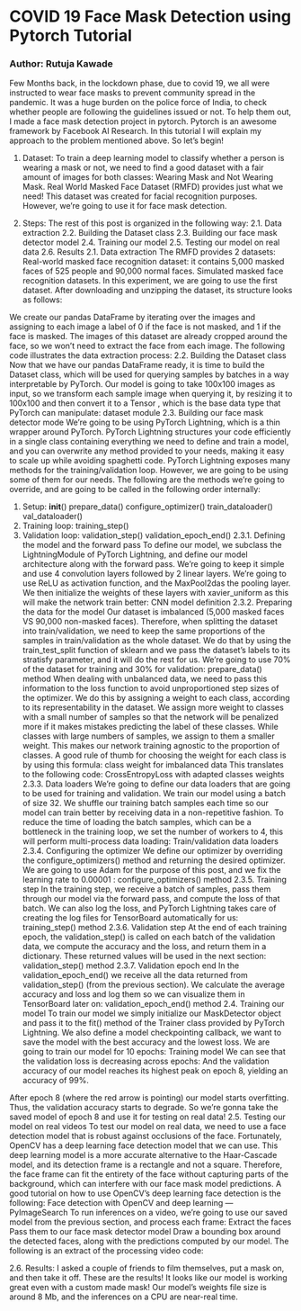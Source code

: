 # COVID 19 Face Mask Detection using Pytorch Tutorial
### Author: Rutuja Kawade


Few Months back, in the lockdown phase, due to covid 19, we all were instructed to wear face masks to prevent community spread in the pandemic. It was a huge burden on the police force of India, to check whether people are following the guidelines issued or not. To help them out, I made a face mask detection project in pytorch. Pytorch is an awesome framework by Facebook AI Research. In this tutorial I will explain my approach to the problem mentioned above. So let’s begin!

1. Dataset: To train a deep learning model to classify whether a person is wearing a mask or not, we need to find a good dataset with a fair amount of images for both classes: Wearing Mask and Not Wearing Mask. Real World Masked Face Dataset (RMFD) provides just what we need! This dataset was created for facial recognition purposes. However, we’re going to use it for face mask detection.

2. Steps: The rest of this post is organized in the following way:
2.1. Data extraction
2.2. Building the Dataset class
2.3. Building our face mask detector model
2.4. Training our model
2.5. Testing our model on real data
2.6. Results
2.1. Data extraction
The RMFD provides 2 datasets:
Real-world masked face recognition dataset: it contains 5,000 masked faces of 525 people and 90,000 normal faces.
Simulated masked face recognition datasets.
In this experiment, we are going to use the first dataset. After downloading and unzipping the dataset, its structure looks as follows:

We create our pandas DataFrame by iterating over the images and assigning to each image a label of 0 if the face is not masked, and 1 if the face is masked. The images of this dataset are already cropped around the face, so we won’t need to extract the face from each image.
The following code illustrates the data extraction process:
2.2. Building the Dataset class
Now that we have our pandas DataFrame ready, it is time to build the Dataset class, which will be used for querying samples by batches in a way interpretable by PyTorch. Our model is going to take 100x100 images as input, so we transform each sample image when querying it, by resizing it to 100x100 and then convert it to a Tensor , which is the base data type that PyTorch can manipulate:
dataset module
2.3. Building our face mask detector mode
We’re going to be using PyTorch Lightning, which is a thin wrapper around PyTorch. PyTorch Lightning structures your code efficiently in a single class containing everything we need to define and train a model, and you can overwrite any method provided to your needs, making it easy to scale up while avoiding spaghetti code.
PyTorch Lightning exposes many methods for the training/validation loop. However, we are going to be using some of them for our needs. The following are the methods we’re going to override, and are going to be called in the following order internally:
1. Setup:
__init__()
prepare_data()
configure_optimizer()
train_dataloader()
val_dataloader()
2. Training loop:
training_step()
3. Validation loop:
validation_step()
validation_epoch_end()
2.3.1. Defining the model and the forward pass
To define our model, we subclass the LightningModule of PyTorch Lightning, and define our model architecture along with the forward pass. We’re going to keep it simple and use 4 convolution layers followed by 2 linear layers. We’re going to use ReLU as activation function, and the MaxPool2das the pooling layer. We then initialize the weights of these layers with xavier_uniform as this will make the network train better:
CNN model definition
2.3.2. Preparing the data for the model
Our dataset is imbalanced (5,000 masked faces VS 90,000 non-masked faces). Therefore, when splitting the dataset into train/validation, we need to keep the same proportions of the samples in train/validation as the whole dataset. We do that by using the train_test_split function of sklearn and we pass the dataset’s labels to its stratisfy parameter, and it will do the rest for us. We’re going to use 70% of the dataset for training and 30% for validation:
prepare_data() method
When dealing with unbalanced data, we need to pass this information to the loss function to avoid unproportioned step sizes of the optimizer. We do this by assigning a weight to each class, according to its representability in the dataset.
We assign more weight to classes with a small number of samples so that the network will be penalized more if it makes mistakes predicting the label of these classes. While classes with large numbers of samples, we assign to them a smaller weight. This makes our network training agnostic to the proportion of classes. A good rule of thumb for choosing the weight for each class is by using this formula:
class weight for imbalanced data
This translates to the following code:
CrossEntropyLoss with adapted classes weights
2.3.3. Data loaders
We’re going to define our data loaders that are going to be used for training and validation. We train our model using a batch of size 32. We shuffle our training batch samples each time so our model can train better by receiving data in a non-repetitive fashion. To reduce the time of loading the batch samples, which can be a bottleneck in the training loop, we set the number of workers to 4, this will perform multi-process data loading:
Train/validation data loaders
2.3.4. Configuring the optimizer
We define our optimizer by overriding the configure_optimizers() method and returning the desired optimizer. We are going to use Adam for the purpose of this post, and we fix the learning rate to 0.00001 :
configure_optimizers() method
2.3.5. Training step
In the training step, we receive a batch of samples, pass them through our model via the forward pass, and compute the loss of that batch. We can also log the loss, and PyTorch Lightning takes care of creating the log files for TensorBoard automatically for us:
training_step() method
2.3.6. Validation step
At the end of each training epoch, the validation_step() is called on each batch of the validation data, we compute the accuracy and the loss, and return them in a dictionary. These returned values will be used in the next section:
validation_step() method
2.3.7. Validation epoch end
In the validation_epoch_end() we receive all the data returned from validation_step() (from the previous section). We calculate the average accuracy and loss and log them so we can visualize them in TensorBoard later on:
validation_epoch_end() method
2.4. Training our model
To train our model we simply initialize our MaskDetector object and pass it to the fit() method of the Trainer class provided by PyTorch Lightning. We also define a model checkpointing callback, we want to save the model with the best accuracy and the lowest loss. We are going to train our model for 10 epochs:
Training model
We can see that the validation loss is decreasing across epochs:
And the validation accuracy of our model reaches its highest peak on epoch 8, yielding an accuracy of 99%.

After epoch 8 (where the red arrow is pointing) our model starts overfitting. Thus, the validation accuracy starts to degrade. So we’re gonna take the saved model of epoch 8 and use it for testing on real data!
2.5. Testing our model on real videos
To test our model on real data, we need to use a face detection model that is robust against occlusions of the face. Fortunately, OpenCV has a deep learning face detection model that we can use. This deep learning model is a more accurate alternative to the Haar-Cascade model, and its detection frame is a rectangle and not a square. Therefore, the face frame can fit the entirety of the face without capturing parts of the background, which can interfere with our face mask model predictions.
A good tutorial on how to use OpenCV’s deep learning face detection is the following:
Face detection with OpenCV and deep learning — PyImageSearch
To run inferences on a video, we’re going to use our saved model from the previous section, and process each frame:
Extract the faces
Pass them to our face mask detector model
Draw a bounding box around the detected faces, along with the predictions computed by our model.
The following is an extract of the processing video code:

2.6. Results: I asked a couple of friends to film themselves, put a mask on, and then take it off. These are the results! It looks like our model is working great even with a custom made mask! Our model’s weights file size is around 8 Mb, and the inferences on a CPU are near-real time.


